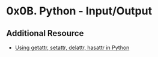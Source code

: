 # 0x0B. Python - Input/Output

## Additional Resource
- [Using getattr, setattr, delattr, hasattr in Python](https://medium.com/@pranaygore/using-getattr-setattr-delattr-hasattr-in-python-6d79c6f9fda3)


